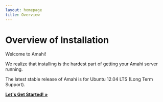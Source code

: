 ```yaml
---
layout: homepage
title: Overview
---
```

# Overview of Installation

Welcome to Amahi!

We realize that installing is the hardest part of getting your Amahi server running.

The latest stable release of Amahi is for Ubuntu 12.04 LTS (Long Term Support).

<a class="btn btn-primary btn-large btn-success" href="ubuntu-12.html"><strong> Let's Get Started! &raquo; </strong></a>

